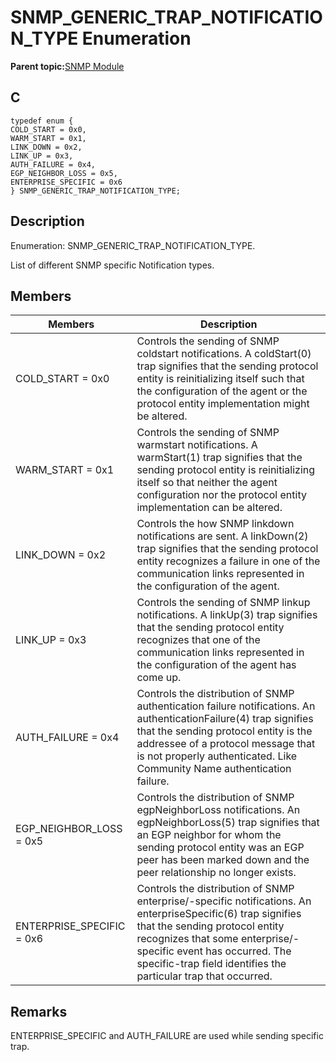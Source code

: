 # SNMP\_GENERIC\_TRAP\_NOTIFICATION\_TYPE Enumeration

**Parent topic:**[SNMP Module](GUID-7764E81C-8FC9-4B3E-8830-255BDE678AA0.md)

## C

```
typedef enum {
COLD_START = 0x0,
WARM_START = 0x1,
LINK_DOWN = 0x2,
LINK_UP = 0x3,
AUTH_FAILURE = 0x4,
EGP_NEIGHBOR_LOSS = 0x5,
ENTERPRISE_SPECIFIC = 0x6
} SNMP_GENERIC_TRAP_NOTIFICATION_TYPE;
```

## Description

Enumeration: SNMP\_GENERIC\_TRAP\_NOTIFICATION\_TYPE.

List of different SNMP specific Notification types.

## Members

|Members|Description|
|-------|-----------|
|COLD\_START = 0x0|Controls the sending of SNMP coldstart notifications. A coldStart\(0\) trap signifies that the sending protocol entity is reinitializing itself such that the configuration of the agent or the protocol entity implementation might be altered.|
|WARM\_START = 0x1|Controls the sending of SNMP warmstart notifications. A warmStart\(1\) trap signifies that the sending protocol entity is reinitializing itself so that neither the agent configuration nor the protocol entity implementation can be altered.|
|LINK\_DOWN = 0x2|Controls the how SNMP linkdown notifications are sent. A linkDown\(2\) trap signifies that the sending protocol entity recognizes a failure in one of the communication links represented in the configuration of the agent.|
|LINK\_UP = 0x3|Controls the sending of SNMP linkup notifications. A linkUp\(3\) trap signifies that the sending protocol entity recognizes that one of the communication links represented in the configuration of the agent has come up.|
|AUTH\_FAILURE = 0x4|Controls the distribution of SNMP authentication failure notifications. An authenticationFailure\(4\) trap signifies that the sending protocol entity is the addressee of a protocol message that is not properly authenticated. Like Community Name authentication failure.|
|EGP\_NEIGHBOR\_LOSS = 0x5|Controls the distribution of SNMP egpNeighborLoss notifications. An egpNeighborLoss\(5\) trap signifies that an EGP neighbor for whom the sending protocol entity was an EGP peer has been marked down and the peer relationship no longer exists.|
|ENTERPRISE\_SPECIFIC = 0x6|Controls the distribution of SNMP enterprise/-specific notifications. An enterpriseSpecific\(6\) trap signifies that the sending protocol entity recognizes that some enterprise/-specific event has occurred. The specific-trap field identifies the particular trap that occurred.|

## Remarks

ENTERPRISE\_SPECIFIC and AUTH\_FAILURE are used while sending specific trap.

